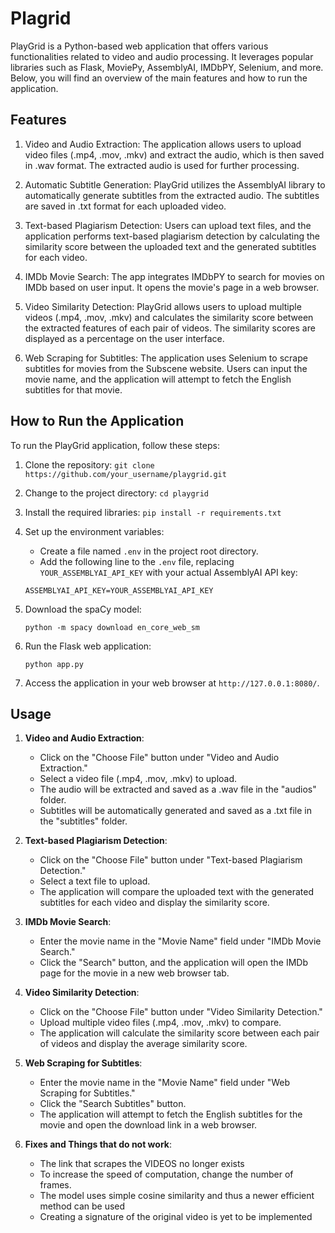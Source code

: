 # Plagrid

PlayGrid is a Python-based web application that offers various functionalities related to video and audio processing. It leverages popular libraries such as Flask, MoviePy, AssemblyAI, IMDbPY, Selenium, and more. Below, you will find an overview of the main features and how to run the application.

## Features

1. Video and Audio Extraction: The application allows users to upload video files (.mp4, .mov, .mkv) and extract the audio, which is then saved in .wav format. The extracted audio is used for further processing.

2. Automatic Subtitle Generation: PlayGrid utilizes the AssemblyAI library to automatically generate subtitles from the extracted audio. The subtitles are saved in .txt format for each uploaded video.

3. Text-based Plagiarism Detection: Users can upload text files, and the application performs text-based plagiarism detection by calculating the similarity score between the uploaded text and the generated subtitles for each video.

4. IMDb Movie Search: The app integrates IMDbPY to search for movies on IMDb based on user input. It opens the movie's page in a web browser.

5. Video Similarity Detection: PlayGrid allows users to upload multiple videos (.mp4, .mov, .mkv) and calculates the similarity score between the extracted features of each pair of videos. The similarity scores are displayed as a percentage on the user interface.

6. Web Scraping for Subtitles: The application uses Selenium to scrape subtitles for movies from the Subscene website. Users can input the movie name, and the application will attempt to fetch the English subtitles for that movie.

## How to Run the Application

To run the PlayGrid application, follow these steps:

1. Clone the repository: `git clone https://github.com/your_username/playgrid.git`

2. Change to the project directory: `cd playgrid`

3. Install the required libraries: `pip install -r requirements.txt`

4. Set up the environment variables:
   - Create a file named `.env` in the project root directory.
   - Add the following line to the `.env` file, replacing `YOUR_ASSEMBLYAI_API_KEY` with your actual AssemblyAI API key:

   ```
   ASSEMBLYAI_API_KEY=YOUR_ASSEMBLYAI_API_KEY
   ```

5. Download the spaCy model:
   ```
   python -m spacy download en_core_web_sm
   ```

6. Run the Flask web application:
   ```
   python app.py
   ```

7. Access the application in your web browser at `http://127.0.0.1:8080/`.

## Usage

1. **Video and Audio Extraction**:
   - Click on the "Choose File" button under "Video and Audio Extraction."
   - Select a video file (.mp4, .mov, .mkv) to upload.
   - The audio will be extracted and saved as a .wav file in the "audios" folder.
   - Subtitles will be automatically generated and saved as a .txt file in the "subtitles" folder.

2. **Text-based Plagiarism Detection**:
   - Click on the "Choose File" button under "Text-based Plagiarism Detection."
   - Select a text file to upload.
   - The application will compare the uploaded text with the generated subtitles for each video and display the similarity score.

3. **IMDb Movie Search**:
   - Enter the movie name in the "Movie Name" field under "IMDb Movie Search."
   - Click the "Search" button, and the application will open the IMDb page for the movie in a new web browser tab.

4. **Video Similarity Detection**:
   - Click on the "Choose File" button under "Video Similarity Detection."
   - Upload multiple video files (.mp4, .mov, .mkv) to compare.
   - The application will calculate the similarity score between each pair of videos and display the average similarity score.

5. **Web Scraping for Subtitles**:
   - Enter the movie name in the "Movie Name" field under "Web Scraping for Subtitles."
   - Click the "Search Subtitles" button.
   - The application will attempt to fetch the English subtitles for the movie and open the download link in a web browser.
6. **Fixes and Things that do not work**:
   - The link that scrapes the VIDEOS no longer exists
   - To increase the speed of computation, change the number of frames.
   - The model uses simple cosine similarity and thus a newer efficient method can be used
   - Creating a signature of the original video is yet to be implemented
